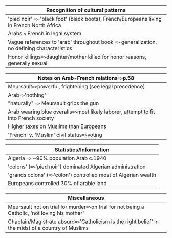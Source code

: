 |Recognition of cultural patterns|
|-----|
|'pied noir' `=>` 'black foot' (black boots), French/Europeans living in French North Africa|
|Arabs `<` French in legal system|
|Vague references to 'arab' throughout book `=>` generalization, no defining characteristics|
|Honor killings`=>`daughter/mother killed for honor reasons, generally sexual|

|Notes on Arab-French relations`=>`p.58|
|-----|
|Meursault`=>`powerful, frightening (see legal precedence)|
|Arab`=>`'nothing'|
|"naturally" `=>` Meursault grips the gun|
|Arab wearing blue overalls`=>`most likely laborer, attempt to fit into French society|
|Higher taxes on Muslims than Europeans|
|'French' v. 'Muslim' civil status`=>`voting|

|Statistics/Information|
|-----|
|Algeria `=>` ~90% population Arab c.1940|
|'colons' (`=>`'pied noir') dominated Algerian administration|
|'grands colons' (`=>`'colon') controlled most of Algerian wealth|
|Europeans controlled 30% of arable land|

|Miscellaneous|
|-----|
|Meursault not on trial for murder`=>`on trial for not being a Catholic, 'not loving his mother'|
|Chaplain/Magistrate absurd`=>`'Catholicism is the right belief' in the midst of a country of Muslims|
